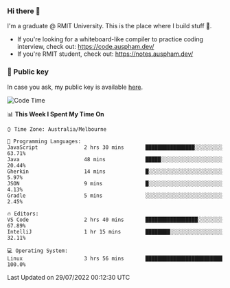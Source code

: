### Hi there 👋

I'm a graduate @ RMIT University. This is the place where I build stuff 👀. 

- If you're looking for a whiteboard-like compiler to practice coding interview, check out: https://code.auspham.dev/
- If you're RMIT student, check out: https://notes.auspham.dev/

### 🔑 Public key

In case you ask, my public key is available [here](https://public.auspham.dev/).

<!--START_SECTION:waka-->
![Code Time](http://img.shields.io/badge/Code%20Time-844%20hrs%2014%20mins-blue)

📊 **This Week I Spent My Time On** 

```text
⌚︎ Time Zone: Australia/Melbourne

💬 Programming Languages: 
JavaScript               2 hrs 30 mins       ████████████████░░░░░░░░░   63.71% 
Java                     48 mins             █████░░░░░░░░░░░░░░░░░░░░   20.44% 
Gherkin                  14 mins             █░░░░░░░░░░░░░░░░░░░░░░░░   5.97% 
JSON                     9 mins              █░░░░░░░░░░░░░░░░░░░░░░░░   4.13% 
Gradle                   5 mins              ░░░░░░░░░░░░░░░░░░░░░░░░░   2.45%

🔥 Editors: 
VS Code                  2 hrs 40 mins       █████████████████░░░░░░░░   67.89% 
IntelliJ                 1 hr 15 mins        ████████░░░░░░░░░░░░░░░░░   32.11%

💻 Operating System: 
Linux                    3 hrs 56 mins       █████████████████████████   100.0%

```


 Last Updated on 29/07/2022 00:12:30 UTC
<!--END_SECTION:waka-->

<!--
**rockmanvnx6/rockmanvnx6** is a ✨ _special_ ✨ repository because its `README.md` (this file) appears on your GitHub profile.

Here are some ideas to get you started:

- 🔭 I’m currently working on ...
- 🌱 I’m currently learning ...
- 👯 I’m looking to collaborate on ...
- 🤔 I’m looking for help with ...
- 💬 Ask me about ...
- 📫 How to reach me: ...
- 😄 Pronouns: ...
- ⚡ Fun fact: ...
-->
